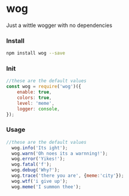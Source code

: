 # wog
Just a wittle wogger with no dependencies

### Install

```bash
npm install wog --save
```

### Init

```js
//these are the default values 
const wog = require('wog')({ 
    enable: true, 
    colors: true, 
    level: 'meme',
    logger: console,
});

```

### Usage

```js
//these are the default values 
  wog.info('Its ight');
  wog.warn('Oh noes its a warnning!');
  wog.error('Yikes!');
  wog.fatal('f');
  wog.debug('Why?');
  wog.trace('there you are', {meme:'city'});
  wog.wtf('i give up');
  wog.meme('I summon thee');
```